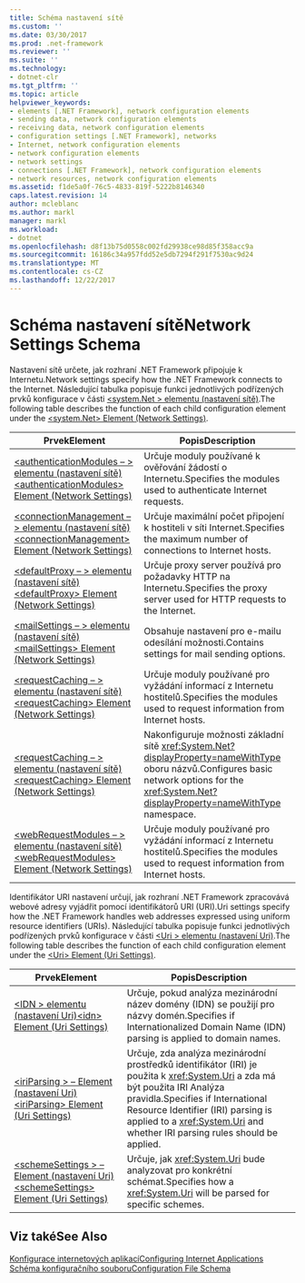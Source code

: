 ```yaml
---
title: Schéma nastavení sítě
ms.custom: ''
ms.date: 03/30/2017
ms.prod: .net-framework
ms.reviewer: ''
ms.suite: ''
ms.technology:
- dotnet-clr
ms.tgt_pltfrm: ''
ms.topic: article
helpviewer_keywords:
- elements [.NET Framework], network configuration elements
- sending data, network configuration elements
- receiving data, network configuration elements
- configuration settings [.NET Framework], networks
- Internet, network configuration elements
- network configuration elements
- network settings
- connections [.NET Framework], network configuration elements
- network resources, network configuration elements
ms.assetid: f1de5a0f-76c5-4833-819f-5222b8146340
caps.latest.revision: 14
author: mcleblanc
ms.author: markl
manager: markl
ms.workload:
- dotnet
ms.openlocfilehash: d8f13b75d0558c002fd29938ce98d85f358acc9a
ms.sourcegitcommit: 16186c34a957fdd52e5db7294f291f7530ac9d24
ms.translationtype: MT
ms.contentlocale: cs-CZ
ms.lasthandoff: 12/22/2017
---
```

# <a name="network-settings-schema"></a><span data-ttu-id="c2e10-102">Schéma nastavení sítě</span><span class="sxs-lookup"><span data-stu-id="c2e10-102">Network Settings Schema</span></span>
<span data-ttu-id="c2e10-103">Nastavení sítě určete, jak rozhraní .NET Framework připojuje k Internetu.</span><span class="sxs-lookup"><span data-stu-id="c2e10-103">Network settings specify how the .NET Framework connects to the Internet.</span></span> <span data-ttu-id="c2e10-104">Následující tabulka popisuje funkci jednotlivých podřízených prvků konfigurace v části [ \<system.Net > elementu (nastavení sítě)](../../../../../docs/framework/configure-apps/file-schema/network/system-net-element-network-settings.md).</span><span class="sxs-lookup"><span data-stu-id="c2e10-104">The following table describes the function of each child configuration element under the [\<system.Net> Element (Network Settings)](../../../../../docs/framework/configure-apps/file-schema/network/system-net-element-network-settings.md).</span></span>  
  
|<span data-ttu-id="c2e10-105">Prvek</span><span class="sxs-lookup"><span data-stu-id="c2e10-105">Element</span></span>|<span data-ttu-id="c2e10-106">Popis</span><span class="sxs-lookup"><span data-stu-id="c2e10-106">Description</span></span>|  
|-------------|-----------------|  
|[<span data-ttu-id="c2e10-107">\<authenticationModules – > elementu (nastavení sítě)</span><span class="sxs-lookup"><span data-stu-id="c2e10-107">\<authenticationModules> Element (Network Settings)</span></span>](../../../../../docs/framework/configure-apps/file-schema/network/authenticationmodules-element-network-settings.md)|<span data-ttu-id="c2e10-108">Určuje moduly používané k ověřování žádostí o Internetu.</span><span class="sxs-lookup"><span data-stu-id="c2e10-108">Specifies the modules used to authenticate Internet requests.</span></span>|  
|[<span data-ttu-id="c2e10-109">\<connectionManagement – > elementu (nastavení sítě)</span><span class="sxs-lookup"><span data-stu-id="c2e10-109">\<connectionManagement> Element (Network Settings)</span></span>](../../../../../docs/framework/configure-apps/file-schema/network/connectionmanagement-element-network-settings.md)|<span data-ttu-id="c2e10-110">Určuje maximální počet připojení k hostiteli v síti Internet.</span><span class="sxs-lookup"><span data-stu-id="c2e10-110">Specifies the maximum number of connections to Internet hosts.</span></span>|  
|[<span data-ttu-id="c2e10-111">\<defaultProxy – > elementu (nastavení sítě)</span><span class="sxs-lookup"><span data-stu-id="c2e10-111">\<defaultProxy> Element (Network Settings)</span></span>](../../../../../docs/framework/configure-apps/file-schema/network/defaultproxy-element-network-settings.md)|<span data-ttu-id="c2e10-112">Určuje proxy server používá pro požadavky HTTP na Internetu.</span><span class="sxs-lookup"><span data-stu-id="c2e10-112">Specifies the proxy server used for HTTP requests to the Internet.</span></span>|  
|[<span data-ttu-id="c2e10-113">\<mailSettings – > elementu (nastavení sítě)</span><span class="sxs-lookup"><span data-stu-id="c2e10-113">\<mailSettings> Element (Network Settings)</span></span>](../../../../../docs/framework/configure-apps/file-schema/network/mailsettings-element-network-settings.md)|<span data-ttu-id="c2e10-114">Obsahuje nastavení pro e-mailu odesílání možnosti.</span><span class="sxs-lookup"><span data-stu-id="c2e10-114">Contains settings for mail sending options.</span></span>|  
|[<span data-ttu-id="c2e10-115">\<requestCaching – > elementu (nastavení sítě)</span><span class="sxs-lookup"><span data-stu-id="c2e10-115">\<requestCaching> Element (Network Settings)</span></span>](../../../../../docs/framework/configure-apps/file-schema/network/requestcaching-element-network-settings.md)|<span data-ttu-id="c2e10-116">Určuje moduly používané pro vyžádání informací z Internetu hostitelů.</span><span class="sxs-lookup"><span data-stu-id="c2e10-116">Specifies the modules used to request information from Internet hosts.</span></span>|  
|[<span data-ttu-id="c2e10-117">\<requestCaching – > elementu (nastavení sítě)</span><span class="sxs-lookup"><span data-stu-id="c2e10-117">\<requestCaching> Element (Network Settings)</span></span>](../../../../../docs/framework/configure-apps/file-schema/network/requestcaching-element-network-settings.md)|<span data-ttu-id="c2e10-118">Nakonfiguruje možnosti základní sítě <xref:System.Net?displayProperty=nameWithType> oboru názvů.</span><span class="sxs-lookup"><span data-stu-id="c2e10-118">Configures basic network options for the <xref:System.Net?displayProperty=nameWithType> namespace.</span></span>|  
|[<span data-ttu-id="c2e10-119">\<webRequestModules – > elementu (nastavení sítě)</span><span class="sxs-lookup"><span data-stu-id="c2e10-119">\<webRequestModules> Element (Network Settings)</span></span>](../../../../../docs/framework/configure-apps/file-schema/network/webrequestmodules-element-network-settings.md)|<span data-ttu-id="c2e10-120">Určuje moduly používané pro vyžádání informací z Internetu hostitelů.</span><span class="sxs-lookup"><span data-stu-id="c2e10-120">Specifies the modules used to request information from Internet hosts.</span></span>|  
  
 <span data-ttu-id="c2e10-121">Identifikátor URI nastavení určují, jak rozhraní .NET Framework zpracovává webové adresy vyjádřit pomocí identifikátorů URI (URI).</span><span class="sxs-lookup"><span data-stu-id="c2e10-121">Uri settings specify how the .NET Framework handles web addresses expressed using uniform resource identifiers (URIs).</span></span> <span data-ttu-id="c2e10-122">Následující tabulka popisuje funkci jednotlivých podřízených prvků konfigurace v části [ \<Uri > elementu (nastavení Uri)](../../../../../docs/framework/configure-apps/file-schema/network/uri-element-uri-settings.md).</span><span class="sxs-lookup"><span data-stu-id="c2e10-122">The following table describes the function of each child configuration element under the [\<Uri> Element (Uri Settings)](../../../../../docs/framework/configure-apps/file-schema/network/uri-element-uri-settings.md).</span></span>  
  
|<span data-ttu-id="c2e10-123">Prvek</span><span class="sxs-lookup"><span data-stu-id="c2e10-123">Element</span></span>|<span data-ttu-id="c2e10-124">Popis</span><span class="sxs-lookup"><span data-stu-id="c2e10-124">Description</span></span>|  
|-------------|-----------------|  
|[<span data-ttu-id="c2e10-125">\<IDN > elementu (nastavení Uri)</span><span class="sxs-lookup"><span data-stu-id="c2e10-125">\<idn> Element (Uri Settings)</span></span>](../../../../../docs/framework/configure-apps/file-schema/network/idn-element-uri-settings.md)|<span data-ttu-id="c2e10-126">Určuje, pokud analýza mezinárodní název domény (IDN) se použijí pro názvy domén.</span><span class="sxs-lookup"><span data-stu-id="c2e10-126">Specifies if Internationalized Domain Name (IDN) parsing is applied to domain names.</span></span>|  
|[<span data-ttu-id="c2e10-127">\<iriParsing > – Element (nastavení Uri)</span><span class="sxs-lookup"><span data-stu-id="c2e10-127">\<iriParsing> Element (Uri Settings)</span></span>](../../../../../docs/framework/configure-apps/file-schema/network/iriparsing-element-uri-settings.md)|<span data-ttu-id="c2e10-128">Určuje, zda analýza mezinárodní prostředků identifikátor (IRI) je použita k <xref:System.Uri> a zda má být použita IRI Analýza pravidla.</span><span class="sxs-lookup"><span data-stu-id="c2e10-128">Specifies if International Resource Identifier (IRI) parsing is applied to a <xref:System.Uri> and whether IRI parsing rules should be applied.</span></span>|  
|[<span data-ttu-id="c2e10-129">\<schemeSettings > – Element (nastavení Uri)</span><span class="sxs-lookup"><span data-stu-id="c2e10-129">\<schemeSettings> Element (Uri Settings)</span></span>](../../../../../docs/framework/configure-apps/file-schema/network/schemesettings-element-uri-settings.md)|<span data-ttu-id="c2e10-130">Určuje, jak <xref:System.Uri> bude analyzovat pro konkrétní schémat.</span><span class="sxs-lookup"><span data-stu-id="c2e10-130">Specifies how a <xref:System.Uri> will be parsed for specific schemes.</span></span>|  
  
## <a name="see-also"></a><span data-ttu-id="c2e10-131">Viz také</span><span class="sxs-lookup"><span data-stu-id="c2e10-131">See Also</span></span>  
 [<span data-ttu-id="c2e10-132">Konfigurace internetových aplikací</span><span class="sxs-lookup"><span data-stu-id="c2e10-132">Configuring Internet Applications</span></span>](../../../../../docs/framework/network-programming/configuring-internet-applications.md)  
 [<span data-ttu-id="c2e10-133">Schéma konfiguračního souboru</span><span class="sxs-lookup"><span data-stu-id="c2e10-133">Configuration File Schema</span></span>](../../../../../docs/framework/configure-apps/file-schema/index.md)
